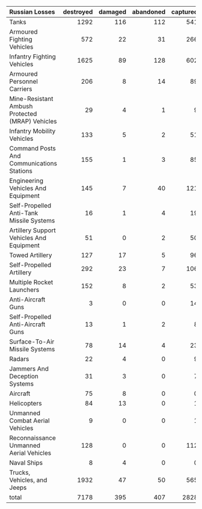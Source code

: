 | Russian Losses                                   |   destroyed |   damaged |   abandoned |   captured |   total |
|:-------------------------------------------------|------------:|----------:|------------:|-----------:|--------:|
| Tanks                                            |        1292 |       116 |         112 |        541 |    2061 |
| Armoured Fighting Vehicles                       |         572 |        22 |          31 |        266 |     891 |
| Infantry Fighting Vehicles                       |        1625 |        89 |         128 |        602 |    2444 |
| Armoured Personnel Carriers                      |         206 |         8 |          14 |         89 |     317 |
| Mine-Resistant Ambush Protected  (MRAP) Vehicles |          29 |         4 |           1 |          9 |      43 |
| Infantry Mobility Vehicles                       |         133 |         5 |           2 |         51 |     191 |
| Command Posts And Communications Stations        |         155 |         1 |           3 |         85 |     244 |
| Engineering Vehicles And Equipment               |         145 |         7 |          40 |        121 |     313 |
| Self-Propelled Anti-Tank Missile Systems         |          16 |         1 |           4 |         19 |      40 |
| Artillery Support Vehicles And Equipment         |          51 |         0 |           2 |         50 |     103 |
| Towed Artillery                                  |         127 |        17 |           5 |         96 |     245 |
| Self-Propelled Artillery                         |         292 |        23 |           7 |        106 |     428 |
| Multiple Rocket Launchers                        |         152 |         8 |           2 |         53 |     215 |
| Anti-Aircraft Guns                               |           3 |         0 |           0 |         14 |      17 |
| Self-Propelled Anti-Aircraft Guns                |          13 |         1 |           2 |          8 |      24 |
| Surface-To-Air Missile Systems                   |          78 |        14 |           4 |         23 |     119 |
| Radars                                           |          22 |         4 |           0 |          9 |      35 |
| Jammers And Deception Systems                    |          31 |         3 |           0 |          7 |      41 |
| Aircraft                                         |          75 |         8 |           0 |          0 |      83 |
| Helicopters                                      |          84 |        13 |           0 |          1 |      98 |
| Unmanned Combat Aerial Vehicles                  |           9 |         0 |           0 |          1 |      10 |
| Reconnaissance Unmanned Aerial Vehicles          |         128 |         0 |           0 |        112 |     240 |
| Naval Ships                                      |           8 |         4 |           0 |          0 |      12 |
| Trucks, Vehicles, and Jeeps                      |        1932 |        47 |          50 |        565 |    2594 |
| total                                            |        7178 |       395 |         407 |       2828 |   10808 |